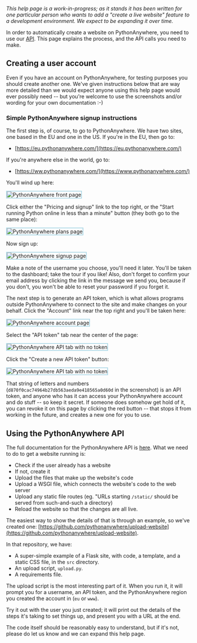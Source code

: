 <!--
.. title: Integrating a development environment with PythonAnywhere
.. slug: IntegratingWithPythonAnywhere
.. date: 2019-06-21
.. tags:
.. category:
.. link:
.. description:
.. type: text
-->

*This help page is a work-in-progress; as it stands it has been written for
one particular person who wants to add a "create a live website" feature to
a development environment.  We expect to be expanding it over time.*

In order to automatically create a website on PythonAnywhere, you need to use
our [API](/pages/API).  This page explains the process, and the API calls
you need to make.

## Creating a user account

Even if you have an account on PythonAnywhere, for testing purposes you should
create another one.  We've given instructions below that are way more detailed
than we would expect anyone using this help page would ever possibly need --
but you're welcome to use the screenshots and/or wording for your own
documentation :-)

### Simple PythonAnywhere signup instructions

The first step is, of course, to go to PythonAnywhere.  We have two sites,
one based in the EU and one in the US.  If you're in the EU, then go to:

 * [https://eu.pythonanywhere.com/](https://eu.pythonanywhere.com/)

If you're anywhere else in the world, go to:

 * [https://ww.pythonanywhere.com/](https://www.pythonanywhere.com/)

You'll wind up here:

<img alt="PythonAnywhere front page" src="/integrating-pa-front-page.png" style="border: 2px solid lightblue; max-width: 70%;">

Click either the "Pricing and signup" link to the top right, or the "Start running
Python online in less than a minute" button (they both go to the same place):

<img alt="PythonAnywhere plans page" src="/integrating-pa-plans-page.png" style="border: 2px solid lightblue; max-width: 70%;">

Now sign up:

<img alt="PythonAnywhere signup page" src="/integrating-pa-signup-page.png" style="border: 2px solid lightblue; max-width: 70%;">

Make a note of the username you choose, you'll need it later.  You'll be taken
to the dashboard; take the tour if you like!  Also, don't forget to confirm
your email address by clicking the link in the message we send you, because
if you don't, you won't be able to reset your password if you forget it.

The next step is to generate an API token, which is what allows programs outside
PythonAnywhere to connect to the site and make changes on your behalf.  Click
the "Account" link near the top right and you'll be taken here:

<img alt="PythonAnywhere account page" src="/integrating-pa-account-page.png" style="border: 2px solid lightblue; max-width: 70%;">

Select the "API token" tab near the center of the page:

<img alt="PythonAnywhere API tab with no token" src="/integrating-pa-api-no-token-page.png" style="border: 2px solid lightblue; max-width: 70%;">

Click the "Create a new API token" button:

<img alt="PythonAnywhere API tab with no token" src="/integrating-pa-api-with-token-page.png" style="border: 2px solid lightblue; max-width: 70%;">

That string of letters and numbers (`d870f0cac74964b27db563aeda9e418565a0d60d` in
the screenshot) is an API token, and anyone who has it can access your PythonAnywhere
account and do stuff -- so keep it secret.  If someone does somehow get hold of it,
you can revoke it on this page by clicking the red button -- that stops it from
working in the future, and creates a new one for you to use.

## Using the PythonAnywhere API

The full documentation for the PythonAnywhere API is [here](/pages/API).  What
we need to do to get a website running is:

 * Check if the user already has a website
 * If not, create it
 * Upload the files that make up the website's code
 * Upload a WSGI file, which connects the website's code to the web server
 * Upload any static file routes (eg. "URLs starting `/static/` should be served from such-and-such a directory)
 * Reload the website so that the changes are all live.

The easiest way to show the details of that is through an example, so we've
created one: [https://github.com/pythonanywhere/upload-website](https://github.com/pythonanywhere/upload-website).

In that repository, we have:

 * A super-simple example of a Flask site, with code, a template, and a static CSS file, in the `src` directory.
 * An upload script, `upload.py`.
 * A requirements file.

The upload script is the most interesting part of it.  When you run it, it will
prompt you for a username, an API token, and the PythonAnywhere region you
created the account in (`eu` or `www`).

Try it out with the user you just created; it will print out the details of the
steps it's taking to set things up, and present you with a URL at the end.

The code itself should be reasonably easy to understand, but if it's not,
please do let us know and we can expand this help page.







